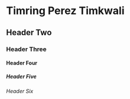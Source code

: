 # Timring Perez Timkwali
## Header Two
### Header Three
#### Header Four
##### Header Five 
###### Header Six
